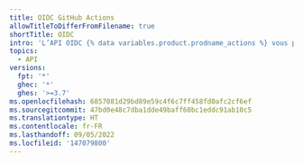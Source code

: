 ```yaml
---
title: OIDC GitHub Actions
allowTitleToDifferFromFilename: true
shortTitle: OIDC
intro: 'L’API OIDC {% data variables.product.prodname_actions %} vous permet de personnaliser les demandes de jetons JWT.'
topics:
  - API
versions:
  fpt: '*'
  ghec: '*'
  ghes: '>=3.7'
ms.openlocfilehash: 6857081d29bd89e59c4f6c7ff458fd0afc2cf6ef
ms.sourcegitcommit: 47bd0e48c7dba1dde49baff60bc1eddc91ab10c5
ms.translationtype: HT
ms.contentlocale: fr-FR
ms.lasthandoff: 09/05/2022
ms.locfileid: '147079800'
---
```


